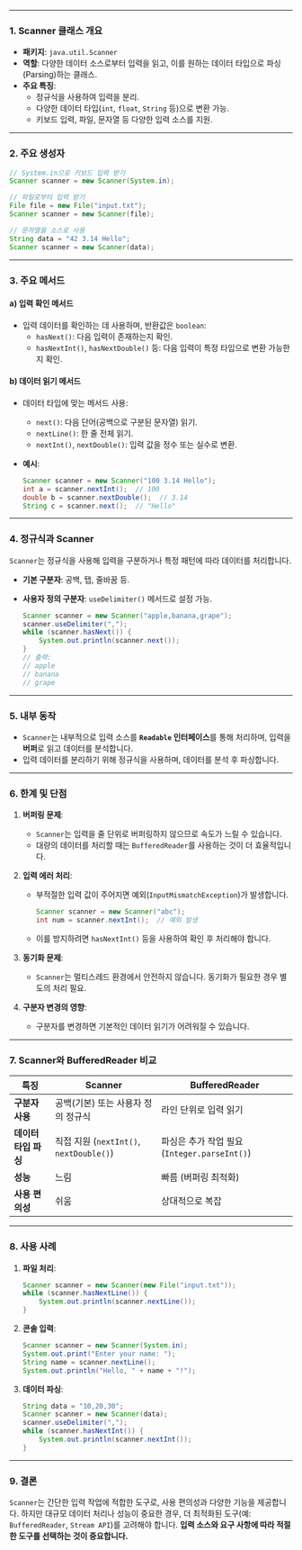 
---
### **1. Scanner 클래스 개요**

- **패키지**: `java.util.Scanner`
- **역할**: 다양한 데이터 소스로부터 입력을 읽고, 이를 원하는 데이터 타입으로 파싱(Parsing)하는 클래스.
- **주요 특징**:
    - 정규식을 사용하여 입력을 분리.
    - 다양한 데이터 타입(`int`, `float`, `String` 등)으로 변환 가능.
    - 키보드 입력, 파일, 문자열 등 다양한 입력 소스를 지원.

---

### **2. 주요 생성자**

```java
// System.in으로 키보드 입력 받기
Scanner scanner = new Scanner(System.in);

// 파일로부터 입력 받기
File file = new File("input.txt");
Scanner scanner = new Scanner(file);

// 문자열을 소스로 사용
String data = "42 3.14 Hello";
Scanner scanner = new Scanner(data);
```

---

### **3. 주요 메서드**

#### **a) 입력 확인 메서드**

- 입력 데이터를 확인하는 데 사용하며, 반환값은 `boolean`:
    - `hasNext()`: 다음 입력이 존재하는지 확인.
    - `hasNextInt()`, `hasNextDouble()` 등: 다음 입력이 특정 타입으로 변환 가능한지 확인.

#### **b) 데이터 읽기 메서드**

- 데이터 타입에 맞는 메서드 사용:
    - `next()`: 다음 단어(공백으로 구분된 문자열) 읽기.
    - `nextLine()`: 한 줄 전체 읽기.
    - `nextInt()`, `nextDouble()`: 입력 값을 정수 또는 실수로 변환.
- **예시**:
    
    ```java
    Scanner scanner = new Scanner("100 3.14 Hello");
    int a = scanner.nextInt();  // 100
    double b = scanner.nextDouble();  // 3.14
    String c = scanner.next();  // "Hello"
    ```
    

---

### **4. 정규식과 Scanner**

`Scanner`는 정규식을 사용해 입력을 구분하거나 특정 패턴에 따라 데이터를 처리합니다.

- **기본 구분자**: 공백, 탭, 줄바꿈 등.
- **사용자 정의 구분자**: `useDelimiter()` 메서드로 설정 가능.
    
    ```java
    Scanner scanner = new Scanner("apple,banana,grape");
    scanner.useDelimiter(",");
    while (scanner.hasNext()) {
        System.out.println(scanner.next());
    }
    // 출력:
    // apple
    // banana
    // grape
    ```
    

---

### **5. 내부 동작**

- `Scanner`는 내부적으로 입력 소스를 **`Readable` 인터페이스**를 통해 처리하며, 입력을 **버퍼**로 읽고 데이터를 분석합니다.
- 입력 데이터를 분리하기 위해 정규식을 사용하며, 데이터를 분석 후 파싱합니다.

---

### **6. 한계 및 단점**

1. **버퍼링 문제**:
    
    - `Scanner`는 입력을 줄 단위로 버퍼링하지 않으므로 속도가 느릴 수 있습니다.
    - 대량의 데이터를 처리할 때는 `BufferedReader`를 사용하는 것이 더 효율적입니다.
2. **입력 에러 처리**:
    
    - 부적절한 입력 값이 주어지면 예외(`InputMismatchException`)가 발생합니다.
        
        ```java
        Scanner scanner = new Scanner("abc");
        int num = scanner.nextInt();  // 예외 발생
        ```
        
    - 이를 방지하려면 `hasNextInt()` 등을 사용하여 확인 후 처리해야 합니다.
3. **동기화 문제**:
    
    - `Scanner`는 멀티스레드 환경에서 안전하지 않습니다. 동기화가 필요한 경우 별도의 처리 필요.
4. **구분자 변경의 영향**:
    
    - 구분자를 변경하면 기본적인 데이터 읽기가 어려워질 수 있습니다.

---

### **7. Scanner와 BufferedReader 비교**

|특징|Scanner|BufferedReader|
|---|---|---|
|**구분자 사용**|공백(기본) 또는 사용자 정의 정규식|라인 단위로 입력 읽기|
|**데이터 타입 파싱**|직접 지원 (`nextInt()`, `nextDouble()`)|파싱은 추가 작업 필요 (`Integer.parseInt()`)|
|**성능**|느림|빠름 (버퍼링 최적화)|
|**사용 편의성**|쉬움|상대적으로 복잡|

---

### **8. 사용 사례**

1. **파일 처리**:
    
    ```java
    Scanner scanner = new Scanner(new File("input.txt"));
    while (scanner.hasNextLine()) {
        System.out.println(scanner.nextLine());
    }
    ```
    
2. **콘솔 입력**:
    
    ```java
    Scanner scanner = new Scanner(System.in);
    System.out.print("Enter your name: ");
    String name = scanner.nextLine();
    System.out.println("Hello, " + name + "!");
    ```
    
3. **데이터 파싱**:
    
    ```java
    String data = "10,20,30";
    Scanner scanner = new Scanner(data);
    scanner.useDelimiter(",");
    while (scanner.hasNextInt()) {
        System.out.println(scanner.nextInt());
    }
    ```
    

---

### **9. 결론**

`Scanner`는 간단한 입력 작업에 적합한 도구로, 사용 편의성과 다양한 기능을 제공합니다. 하지만 대규모 데이터 처리나 성능이 중요한 경우, 더 최적화된 도구(예: `BufferedReader`, `Stream API`)를 고려해야 합니다. **입력 소스와 요구 사항에 따라 적절한 도구를 선택하는 것이 중요합니다.**